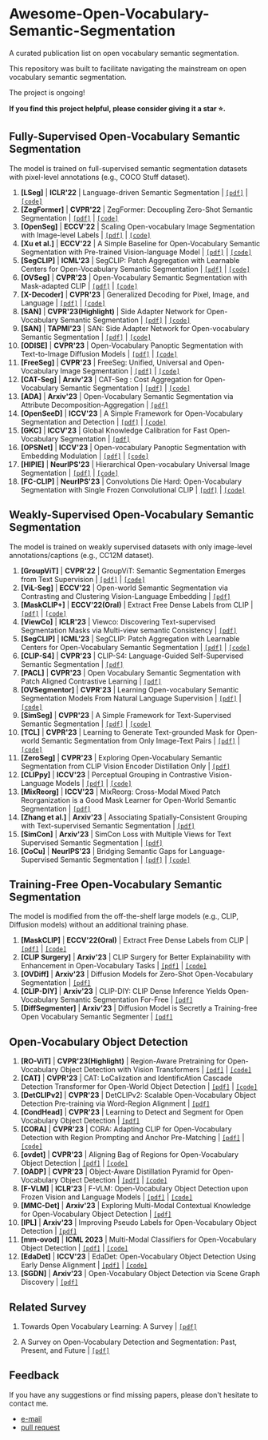 # Awesome-Open-Vocabulary-Semantic-Segmentation
A curated publication list on open vocabulary semantic segmentation.

This repository was built to facilitate navigating the mainstream on open vocabulary semantic segmentation.  

The project is ongoing!

**If you find this project helpful, please consider giving it a star ⭐.**

##

## Fully-Supervised Open-Vocabulary Semantic Segmentation
The model is trained on full-supervised semantic segmentation datasets with pixel-level annotations (e.g., COCO Stuff dataset).

1. <span id = "1001">**[LSeg]**</span> | **ICLR'22** | Language-driven Semantic Segmentation | [`[pdf]`](https://arxiv.org/abs/2201.03546) | [`[code]`](https://github.com/isl-org/lang-seg)
2. <span id = "1001">**[ZegFormer]**</span> | **CVPR'22** | ZegFormer: Decoupling Zero-Shot Semantic Segmentation | [`[pdf]`](https://arxiv.org/abs/2112.07910) | [`[code]`](https://github.com/dingjiansw101/ZegFormer)
3. <span id = "1002">**[OpenSeg]**</span> | **ECCV'22** | Scaling Open-vocabulary Image Segmentation with Image-level Labels | [`[pdf]`](https://arxiv.org/abs/2112.12143) | [`[code]`](https://github.com/tensorflow/tpu/tree/641c1ac6e26ed788327b973582cbfa297d7d31e7/models/official/detection/projects/openseg)
4. <span id = "1003">**[Xu et al.]**</span> | **ECCV'22** | A Simple Baseline for Open-Vocabulary Semantic Segmentation with Pre-trained Vision-language Model | [`[pdf]`](https://arxiv.org/abs/2112.14757) | [`[code]`](https://github.com/MendelXu/zsseg.baseline)
6. <span id = "1003">**[SegCLIP]**</span> | **ICML'23** | SegCLIP: Patch Aggregation with Learnable Centers for Open-Vocabulary Semantic Segmentation | [`[pdf]`](https://arxiv.org/abs/2211.14813) | [`[code]`](https://github.com/ArrowLuo/SegCLIP)
7. <span id = "1003">**[OVSeg]**</span> | **CVPR'23** | Open-Vocabulary Semantic Segmentation with Mask-adapted CLIP | [`[pdf]`](https://arxiv.org/abs/2210.04150) | [`[code]`](https://github.com/facebookresearch/ov-seg)
9. <span id = "1003">**[X-Decoder]**</span> | **CVPR'23** | Generalized Decoding for Pixel, Image, and Language | [`[pdf]`](https://arxiv.org/abs/2212.11270) | [`[code]`](https://github.com/microsoft/X-Decoder)
10. <span id = "1003">**[SAN]**</span> | **CVPR'23(Highlight)** | Side Adapter Network for Open-Vocabulary Semantic Segmentation | [`[pdf]`](https://arxiv.org/abs/2302.12242) | [`[code]`](https://github.com/MendelXu/SAN)
11. <span id = "1003">**[SAN]**</span> | **TAPMI'23** | SAN: Side Adapter Network for Open-vocabulary Semantic Segmentation | [`[pdf]`](https://ieeexplore.ieee.org/abstract/document/10238837) | [`[code]`](https://github.com/MendelXu/SAN)
9. <span id = "1003">**[ODISE]**</span> | **CVPR'23** | Open-Vocabulary Panoptic Segmentation with Text-to-Image Diffusion Models | [`[pdf]`](https://arxiv.org/abs/2303.04803) | [`[code]`](https://github.com/NVlabs/ODISE)
10. <span id = "1003">**[FreeSeg]**</span> | **CVPR'23** | FreeSeg: Unified, Universal and Open-Vocabulary Image Segmentation | [`[pdf]`](https://arxiv.org/abs/2303.17225) | [`[code]`](https://github.com/bytedance/FreeSeg)
11. <span id = "1003">**[CAT-Seg]**</span> | **Arxiv'23** | CAT-Seg : Cost Aggregation for Open-Vocabulary Semantic Segmentation | [`[pdf]`](https://arxiv.org/abs/2303.11797) | [`[code]`](https://github.com/KU-CVLAB/CAT-Seg)
12. <span id = "1003">**[ADA]**</span> | **Arxiv'23** | Open-Vocabulary Semantic Segmentation via Attribute Decomposition-Aggregation | [`[pdf]`](https://arxiv.org/abs/2309.00096)
15. <span id = "1003">**[OpenSeeD]**</span> | **ICCV'23** | A Simple Framework for Open-Vocabulary Segmentation and Detection | [`[pdf]`](https://arxiv.org/abs/2303.08131) | [`[code]`](https://github.com/IDEA-Research/OpenSeeD)
16. <span id = "1003">**[GKC]**</span> | **ICCV'23** | Global Knowledge Calibration for Fast Open-Vocabulary Segmentation | [`[pdf]`](https://arxiv.org/pdf/2303.09181)
17. <span id = "1003">**[OPSNet]**</span> | **ICCV'23** | Open-vocabulary Panoptic Segmentation with Embedding Modulation | [`[pdf]`](https://arxiv.org/abs/2303.11324) | [`[code]`](https://github.com/XavierCHEN34/OPSNet)
18. <span id = "1003">**[HIPIE]**</span> | **NeurIPS'23** | Hierarchical Open-vocabulary Universal Image Segmentation | [`[pdf]`](https://arxiv.org/abs/2307.00764) | [`[code]`](https://github.com/berkeley-hipie/HIPIE)
19. <span id = "1003">**[FC-CLIP]**</span> | **NeurIPS'23** | Convolutions Die Hard: Open-Vocabulary Segmentation with Single Frozen Convolutional CLIP | [`[pdf]`](https://arxiv.org/abs/2308.02487) | [`[code]`](https://github.com/bytedance/fc-clip)

##

## Weakly-Supervised Open-Vocabulary Semantic Segmentation
The model is trained on weakly supervised datasets with only image-level annotations/captions (e.g., CC12M dataset).

1. <span id = "2001">**[GroupViT]**</span> | **CVPR'22** | GroupViT: Semantic Segmentation Emerges from Text Supervision | [`[pdf]`](https://arxiv.org/abs/2202.11094) | [`[code]`](https://github.com/NVlabs/GroupViT)
2. <span id = "2002">**[ViL-Seg]**</span> | **ECCV'22** | Open-world Semantic Segmentation via Contrasting and Clustering Vision-Language Embedding | [`[pdf]`](https://arxiv.org/abs/2207.08455)
3. <span id = "2003">**[MaskCLIP+]**</span> | **ECCV'22(Oral)** | Extract Free Dense Labels from CLIP | [`[pdf]`](https://arxiv.org/abs/2112.01071)  | [`[code]`](https://github.com/chongzhou96/MaskCLIP)
4. <span id = "2006">**[ViewCo]**</span> | **ICLR'23** | Viewco: Discovering Text-supervised Segmentation Masks via Multi-view semantic Consistency | [`[pdf]`](https://arxiv.org/abs/2302.10307)
5. <span id = "2004">**[SegCLIP]**</span> | **ICML'23** | SegCLIP: Patch Aggregation with Learnable Centers for Open-Vocabulary Semantic Segmentation | [`[pdf]`](https://arxiv.org/abs/2211.14813) | [`[code]`](https://github.com/ArrowLuo/SegCLIP)
6. <span id = "2005">**[CLIP-S4]**</span> | **CVPR'23** | CLIP-S4: Language-Guided Self-Supervised Semantic Segmentation | [`[pdf]`](https://arxiv.org/abs/2305.01040)
7. <span id = "2005">**[PACL]**</span> | **CVPR'23** | Open Vocabulary Semantic Segmentation with Patch Aligned Contrastive Learning | [`[pdf]`](https://arxiv.org/abs/2212.04994)
8. <span id = "2005">**[OVSegmentor]**</span> | **CVPR'23** | Learning Open-vocabulary Semantic Segmentation Models From Natural Language Supervision | [`[pdf]`](https://arxiv.org/abs/2301.09121) | [`[code]`](https://github.com/Jazzcharles/OVSegmentor)
9. <span id = "2005">**[SimSeg]**</span> | **CVPR'23** | A Simple Framework for Text-Supervised Semantic Segmentation | [`[pdf]`](https://openaccess.thecvf.com/content/CVPR2023/html/Yi_A_Simple_Framework_for_Text-Supervised_Semantic_Segmentation_CVPR_2023_paper.html) | [`[code]`](https://github.com/muyangyi/SimSeg)
10. <span id = "2005">**[TCL]**</span> | **CVPR'23** | Learning to Generate Text-grounded Mask for Open-world Semantic Segmentation from Only Image-Text Pairs | [`[pdf]`](https://arxiv.org/abs/2212.00785) | [`[code]`](https://github.com/kakaobrain/tcl)
11. <span id = "2005">**[ZeroSeg]**</span> | **CVPR'23** | Exploring Open-Vocabulary Semantic Segmentation from CLIP Vision Encoder Distillation Only | [`[pdf]`](https://openaccess.thecvf.com/content/ICCV2023/html/Chen_Exploring_Open-Vocabulary_Semantic_Segmentation_from_CLIP_Vision_Encoder_Distillation_Only_ICCV_2023_paper.html)
13. <span id = "2005">**[CLIPpy]**</span> | **ICCV'23** | Perceptual Grouping in Contrastive Vision-Language Models | [`[pdf]`](https://arxiv.org/abs/2210.09996) | [`[code]`](https://github.com/kakaobrain/tcl)
14. <span id = "2005">**[MixReorg]**</span> | **ICCV'23** | MixReorg: Cross-Modal Mixed Patch Reorganization is a Good Mask Learner for Open-World Semantic Segmentation | [`[pdf]`](https://openaccess.thecvf.com/content/ICCV2023/html/Cai_MixReorg_Cross-Modal_Mixed_Patch_Reorganization_is_a_Good_Mask_Learner_ICCV_2023_paper.html)
15. <span id = "2005">**[Zhang et al.]**</span> | **Arxiv'23** | Associating Spatially-Consistent Grouping with Text-supervised Semantic Segmentation | [`[pdf]`](https://arxiv.org/abs/2304.01114)
16. <span id = "2005">**[SimCon]**</span> | **Arxiv'23** | SimCon Loss with Multiple Views for Text Supervised Semantic Segmentation | [`[pdf]`](https://browse.arxiv.org/abs/2302.03432) 
17. <span id = "2005">**[CoCu]**</span> | **NeurIPS'23** | Bridging Semantic Gaps for Language-Supervised Semantic Segmentation | [`[pdf]`](https://arxiv.org/abs/2309.13505) | [`[code]`](https://github.com/xing0047/CoCu)



##

## Training-Free Open-Vocabulary Semantic Segmentation
The model is modified from the off-the-shelf large models (e.g., CLIP, Diffusion models) without an additional training phase.

1. <span id = "3001">**[MaskCLIP]**</span> | **ECCV'22(Oral)** | Extract Free Dense Labels from CLIP | [`[pdf]`](https://arxiv.org/abs/2112.01071)  | [`[code]`](https://github.com/chongzhou96/MaskCLIP)
2. <span id = "3001">**[CLIP Surgery]**</span> | **Arxiv'23** | CLIP Surgery for Better Explainability with Enhancement in Open-Vocabulary Tasks | [`[pdf]`](https://arxiv.org/abs/2304.05653) | [`[code]`](https://github.com/xmed-lab/CLIP_Surgery)
3. <span id = "3001">**[OVDiff]**</span> | **Arxiv'23** | Diffusion Models for Zero-Shot Open-Vocabulary Segmentation | [`[pdf]`](https://arxiv.org/abs/2306.09316)
4. <span id = "3001">**[CLIP-DIY]**</span> | **Arxiv'23** | CLIP-DIY: CLIP Dense Inference Yields Open-Vocabulary Semantic Segmentation For-Free | [`[pdf]`](https://arxiv.org/abs/2309.14289)
5. <span id = "3001">**[DiffSegmenter]**</span> | **Arxiv'23** | Diffusion Model is Secretly a Training-free Open Vocabulary Semantic Segmenter | [`[pdf]`](https://arxiv.org/abs/2309.02773)


##

## Open-Vocabulary Object Detection

1. <span id = "3001">**[RO-ViT]**</span> | **CVPR'23(Highlight)** | Region-Aware Pretraining for Open-Vocabulary Object Detection with Vision Transformers | [`[pdf]`](https://arxiv.org/abs/2305.07011) | [`[code]`](https://github.com/mcahny/rovit)
2. <span id = "3001">**[CAT]**</span> | **CVPR'23** | CAT: LoCalization and IdentificAtion Cascade Detection Transformer for Open-World Object Detection | [`[pdf]`](https://arxiv.org/abs/2301.01970) | [`[code]`](https://github.com/xiaomabufei/CAT)
3. <span id = "3001">**[DetCLIPv2]**</span> | **CVPR'23** | DetCLIPv2: Scalable Open-Vocabulary Object Detection Pre-training via Word-Region Alignment | [`[pdf]`](https://arxiv.org/abs/2304.04514) 
4. <span id = "3001">**[CondHead]**</span> | **CVPR'23** | Learning to Detect and Segment for Open Vocabulary Object Detection | [`[pdf]`](https://arxiv.org/abs/2212.12130)
5. <span id = "3001">**[CORA]**</span> | **CVPR'23** | CORA: Adapting CLIP for Open-Vocabulary Detection with Region Prompting and Anchor Pre-Matching | [`[pdf]`](https://arxiv.org/abs/2303.13076)  | [`[code]`](https://github.com/tgxs002/CORA)
6. <span id = "3001">**[ovdet]**</span> | **CVPR'23** | Aligning Bag of Regions for Open-Vocabulary Object Detection | [`[pdf]`](https://arxiv.org/abs/2302.13996)  | [`[code]`](https://github.com/wusize/ovdet)
7. <span id = "3001">**[OADP]**</span> | **CVPR'23** | Object-Aware Distillation Pyramid for Open-Vocabulary Object Detection | [`[pdf]`](https://arxiv.org/abs/2303.05892)  | [`[code]`](https://github.com/LutingWang/OADP)
8. <span id = "3001">**[F-VLM]**</span> | **ICLR'23** | F-VLM: Open-Vocabulary Object Detection upon Frozen Vision and Language Models | [`[pdf]`](https://arxiv.org/abs/2209.15639)  | [`[code]`](https://github.com/google-research/google-research/tree/master/fvlm)
9. <span id = "3001">**[MMC-Det]**</span> | **Arxiv'23** | Exploring Multi-Modal Contextual Knowledge for Open-Vocabulary Object Detection | [`[pdf]`](https://arxiv.org/abs/2308.15846) 
10. <span id = "3001">**[IPL]**</span> | **Arxiv'23** | Improving Pseudo Labels for Open-Vocabulary Object Detection | [`[pdf]`](https://arxiv.org/abs/2308.06412) 
11. <span id = "3001">**[mm-ovod]**</span> | **ICML 2023** | Multi-Modal Classifiers for Open-Vocabulary Object Detection | [`[pdf]`](https://arxiv.org/abs/2306.05493)  | [`[code]`](https://github.com/prannaykaul/mm-ovod)
12. <span id = "3001">**[EdaDet]**</span> | **ICCV'23** | EdaDet: Open-Vocabulary Object Detection Using Early Dense Alignment | [`[pdf]`](https://arxiv.org/abs/2309.01151)  | [`[code]`](https://chengshiest.github.io/edadet/)
13. <span id = "3001">**[SGDN]**</span> | **Arxiv'23** | Open-Vocabulary Object Detection via Scene Graph Discovery | [`[pdf]`](https://arxiv.org/abs/2307.03339)

##

## Related Survey

1. Towards Open Vocabulary Learning: A Survey | [`[pdf]`](https://arxiv.org/abs/2306.05493)

2. A Survey on Open-Vocabulary Detection and Segmentation: Past, Present, and Future | [`[pdf]`](https://arxiv.org/abs/2307.09220)

## Feedback

If you have any suggestions or find missing papers, please don't hesitate to contact me.

- [e-mail](mailto:lydyc@mail.ustc.edu.cn)
- [pull request](https://github.com/Qinying-Liu/Awesome-Open-Vocabulary-Semantic-Segmentation/pulls)

